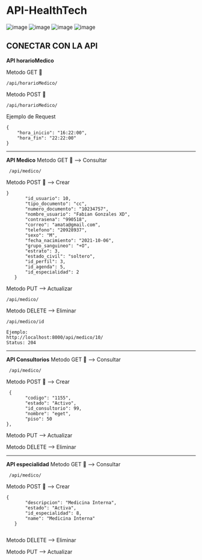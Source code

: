 
# API-HealthTech

![image](https://img.shields.io/github/downloads/TcNobo/TcNo-Acc-Switcher/total?color=%23AEEA7A&label=Django&logo=Django&logoColor=%23AEEA7A&style=for-the-badge)
![image](https://img.shields.io/badge/Git-F05032?style=for-the-badge&logo=git&logoColor=white)
![image](https://img.shields.io/badge/GitHub-100000?style=for-the-badge&logo=github&logoColor=white)
![image](https://img.shields.io/badge/Visual_Studio_Code-0078D4?style=for-the-badge&logo=visual%20studio%20code&logoColor=white)

## CONECTAR CON LA API

 **API horarioMedico**

 Metodo GET 🎈
 ```
 /api/horarioMedico/
 ```

 Metodo POST 📃

 ```
 /api/horarioMedico/
 ```
 Ejemplo de Request
 ```
 {
     "hora_inicio": "16:22:00",
     "hora_fin": "22:22:00"
 } 
 ```
 -----------------------------------------------------
 **API Medico**
 Metodo GET 🎈 --> Consultar
 ```
  /api/medico/
 ```
 Metodo POST 📃 --> Crear
 ```
 }
        "id_usuario": 10,
        "tipo_documento": "cc",
        "numero_documento": "10234757",
        "nombre_usuario": "Fabian Gonzales XD",
        "contrasena": "990518",
        "correo": "amata@gmail.com",
        "telefono": "20928937",
        "sexo": "M",
        "fecha_nacimiento": "2021-10-06",
        "grupo_sanguineo": "+O",
        "estrato": 3,
        "estado_civil": "soltero",
        "id_perfil": 3,
        "id_agenda": 5,
        "id_especialidad": 2
    }
  ```
Metodo  PUT    --> Actualizar
 ```
 /api/medico/
 ```
Metodo DELETE  --> Eliminar
  ```
/api/medico/id

Ejemplo:
http://localhost:8000/api/medico/10/
Status: 204
```
 
 -----------------------------------------------------
**API Consultorios**
 Metodo GET 🎈 --> Consultar
 ```
  /api/medico/
 ```
 Metodo POST 📃 --> Crear
 ```
  {
        "codigo": "1155",
        "estado": "Activo",
        "id_consultorio": 99,
        "nombre": "eget",
        "piso": 50
},
  ```

 Metodo  PUT    --> Actualizar

 Metodo DELETE  --> Eliminar

 -----------------------------------------------------
**API especialidad**
 Metodo GET 🎈 --> Consultar
 ```
  /api/medico/
 ```
 Metodo POST 📃 --> Crear
 ```
{
        "descripcion": "Medicina Interna",
        "estado": "Activa",
        "id_especialidad": 8,
        "name": "Medicina Interna"
    }


  ```
Metodo DELETE  --> Eliminar

Metodo  PUT    --> Actualizar
